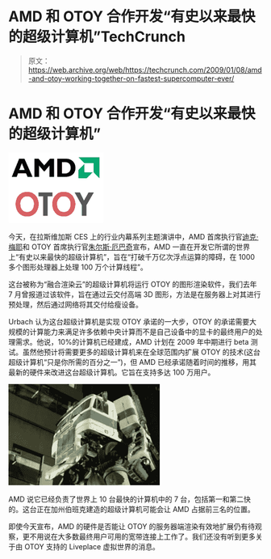 # AMD 和 OTOY 合作开发“有史以来最快的超级计算机”TechCrunch

> 原文：<https://web.archive.org/web/https://techcrunch.com/2009/01/08/amd-and-otoy-working-together-on-fastest-supercomputer-ever/>

# AMD 和 OTOY 合作开发“有史以来最快的超级计算机”

![](img/ef1fbf799c610125280d18fde9f73b1c.png)

今天，在拉斯维加斯 CES 上的行业内幕系列主题演讲中，AMD 首席执行官[迪克·梅耶](https://web.archive.org/web/20221206161914/http://www.crunchbase.com/person/dirk-meyer)和 OTOY 首席执行官[朱尔斯·厄巴奇](https://web.archive.org/web/20221206161914/http://www.crunchbase.com/person/jules-urbach)宣布，AMD 一直在开发它所谓的世界上“有史以来最快的超级计算机”，旨在“打破千万亿次浮点运算的障碍，在 1000 多个图形处理器上处理 100 万个计算线程”。

这台被称为“融合渲染云”的超级计算机将运行 OTOY 的图形渲染软件，我们去年 7 月曾报道过该软件，旨在通过云交付高端 3D 图形，方法是在服务器上对其进行预处理，然后通过网络将其交付给瘦设备。

Urbach 认为这台超级计算机是实现 OTOY 承诺的一大步，OTOY 的承诺需要大规模的计算能力来满足许多依赖中央计算而不是自己设备中的显卡的最终用户的处理需求。他说，10%的计算机已经建成，AMD 计划在 2009 年中期进行 beta 测试。虽然他预计将需要更多的超级计算机来在全球范围内扩展 OTOY 的技术(这台超级计算机“只是你所需的百分之一”)，但 AMD 已经承诺随着时间的推移，用其最新的硬件来改进这台超级计算机。它旨在支持多达 100 万用户。

[![](img/08e291e977aed46f72fe6cfafa0371a6.png)](https://web.archive.org/web/20221206161914/https://beta.techcrunch.com/wp-content/uploads/2009/01/otoy12.png)

AMD 说它已经负责了世界上 10 台最快的计算机中的 7 台，包括第一和第二快的。这台正在加州伯班克建造的超级计算机可能会让 AMD 占据前三名的位置。

即使今天宣布，AMD 的硬件是否能让 OTOY 的服务器端渲染有效地扩展仍有待观察，更不用说在大多数最终用户可用的宽带连接上工作了。我们还没有听到更多关于由 OTOY 支持的 Liveplace 虚拟世界的消息。